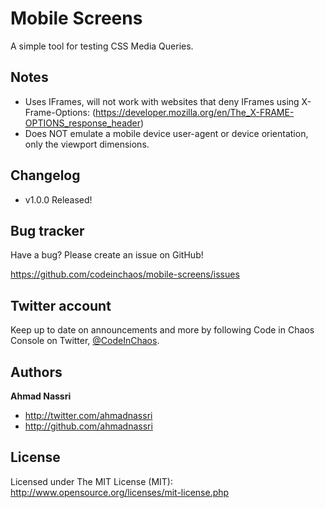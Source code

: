 Mobile Screens
==============

A simple tool for testing CSS Media Queries.


Notes
---------------------

* Uses IFrames, will not work with websites that deny IFrames using X-Frame-Options: (https://developer.mozilla.org/en/The_X-FRAME-OPTIONS_response_header)
* Does NOT emulate a mobile device user-agent or device orientation, only the viewport dimensions.

Changelog
---------

* v1.0.0 Released!

Bug tracker
-----------

Have a bug? Please create an issue on GitHub!

https://github.com/codeinchaos/mobile-screens/issues


Twitter account
---------------

Keep up to date on announcements and more by following Code in Chaos Console on Twitter, <a href="http://twitter.com/codeinchaos">@CodeInChaos</a>.


Authors
-------

**Ahmad Nassri**

+ http://twitter.com/ahmadnassri
+ http://github.com/ahmadnassri


License
-------

Licensed under The MIT License (MIT): http://www.opensource.org/licenses/mit-license.php
